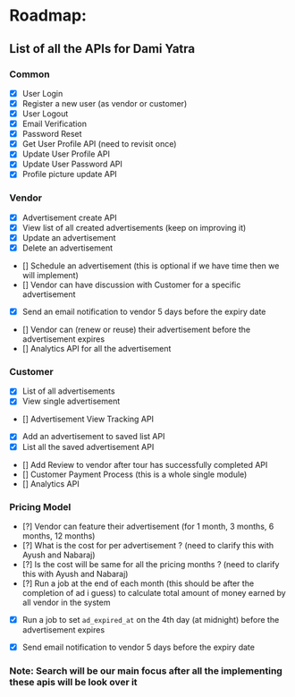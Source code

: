 # Roadmap:

## List of all the APIs for Dami Yatra

### Common

* [x] User Login
* [x] Register a new user (as vendor or customer)
* [x] User Logout
* [x] Email Verification
* [x] Password Reset
* [x] Get User Profile API (need to revisit once)
* [x] Update User Profile API
* [x] Update User Password API
* [x] Profile picture update API

### Vendor
* [x] Advertisement create API
* [x] View list of all created advertisements (keep on improving it)
* [x] Update an advertisement
* [x] Delete an advertisement
* [] Schedule an advertisement (this is optional if we have time then we will implement)
* [] Vendor can have discussion with Customer for a specific advertisement
* [x] Send an email notification to vendor 5 days before the expiry date
* [] Vendor can (renew or reuse) their advertisement before the advertisement expires
* [] Analytics API for all the advertisement

### Customer
* [x] List of all advertisements
* [x] View single advertisement
* [] Advertisement View Tracking API
* [x] Add an advertisement to saved list API
* [x] List all the saved advertisement API
* [] Add Review to vendor after tour has successfully completed API
* [] Customer Payment Process (this is a whole single module)
* [] Analytics API


### Pricing Model

* [?] Vendor can feature their advertisement (for 1 month, 3 months, 6 months, 12 months)
* [?] What is the cost for per advertisement ? (need to clarify this with Ayush and Nabaraj)
* [?] Is the cost will be same for all the pricing months ? (need to clarify this with Ayush and Nabaraj)
* [?] Run a job at the end of each month (this should be after the completion of ad i guess) to calculate total amount of money earned by all vendor in the system
* [x] Run a job to set `ad_expired_at` on the 4th day (at midnight) before the advertisement expires
* [x] Send email notification to vendor 5 days before the expiry date


### Note: Search will be our main focus after all the implementing these apis will be look over it
